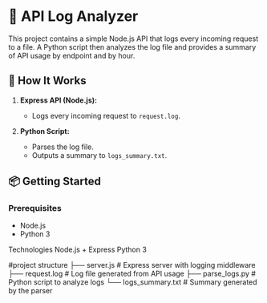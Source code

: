 # 🧠 API Log Analyzer

This project contains a simple Node.js API that logs every incoming request to a file. A Python script then analyzes the log file and provides a summary of API usage by endpoint and by hour.

## 🚀 How It Works

1. **Express API (Node.js):**
   - Logs every incoming request to `request.log`.

2. **Python Script:**
   - Parses the log file.
   - Outputs a summary to `logs_summary.txt`.

## 📦 Getting Started

### Prerequisites
- Node.js
- Python 3

 Technologies
Node.js + Express
Python 3

#project structure
 ├── server.js # Express server with logging middleware
├── request.log # Log file generated from API usage
├── parse_logs.py # Python script to analyze logs
└── logs_summary.txt # Summary generated by the parser
